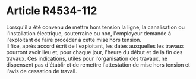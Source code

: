 # Article R4534-112

  
Lorsqu'il a été convenu de mettre hors tension la ligne, la canalisation ou l'installation électrique, souterraine ou non, l'employeur demande à l'exploitant de faire procéder à cette mise hors tension.   
Il fixe, après accord écrit de l'exploitant, les dates auxquelles les travaux pourront avoir lieu et, pour chaque jour, l'heure du début et de la fin des travaux. Ces indications, utiles pour l'organisation des travaux, ne dispensent pas d'établir et de remettre l'attestation de mise hors tension et l'avis de cessation de travail.